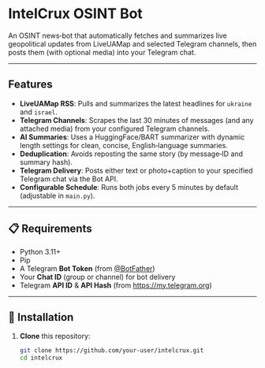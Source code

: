 # IntelCrux OSINT Bot

An OSINT news‐bot that automatically fetches and summarizes live geopolitical updates from LiveUAMap and selected Telegram channels, then posts them (with optional media) into your Telegram chat.

---

## Features

- **LiveUAMap RSS**: Pulls and summarizes the latest headlines for `ukraine` and `israel`.
- **Telegram Channels**: Scrapes the last 30 minutes of messages (and any attached media) from your configured Telegram channels.
- **AI Summaries**: Uses a HuggingFace/BART summarizer with dynamic length settings for clean, concise, English‐language summaries.
- **Deduplication**: Avoids reposting the same story (by message‐ID and summary hash).
- **Telegram Delivery**: Posts either text or photo+caption to your specified Telegram chat via the Bot API.
- **Configurable Schedule**: Runs both jobs every 5 minutes by default (adjustable in `main.py`).

---

## 📋 Requirements

- Python 3.11+
- Pip  
- A Telegram **Bot Token** (from [@BotFather](https://t.me/BotFather))
- Your **Chat ID** (group or channel) for bot delivery  
- Telegram **API ID** & **API Hash** (from https://my.telegram.org)

---

## 🚀 Installation

1. **Clone** this repository:
   ```bash
   git clone https://github.com/your-user/intelcrux.git
   cd intelcrux

